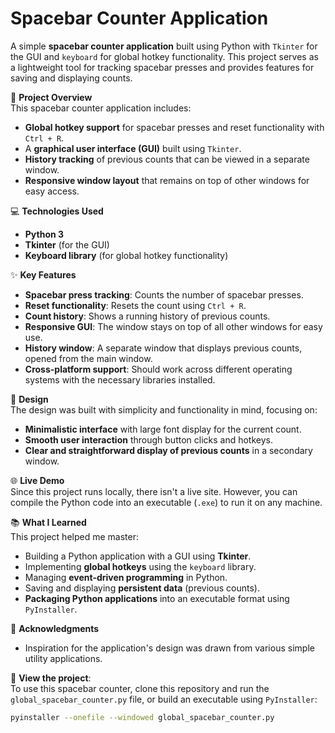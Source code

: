 # Spacebar Counter Application

A simple **spacebar counter application** built using Python with `Tkinter` for the GUI and `keyboard` for global hotkey functionality. This project serves as a lightweight tool for tracking spacebar presses and provides features for saving and displaying counts.

🚀 **Project Overview**  
This spacebar counter application includes:

- **Global hotkey support** for spacebar presses and reset functionality with `Ctrl + R`.
- A **graphical user interface (GUI)** built using `Tkinter`.
- **History tracking** of previous counts that can be viewed in a separate window.
- **Responsive window layout** that remains on top of other windows for easy access.

💻 **Technologies Used**  
- **Python 3**  
- **Tkinter** (for the GUI)  
- **Keyboard library** (for global hotkey functionality)  

✨ **Key Features**  
- **Spacebar press tracking**: Counts the number of spacebar presses.
- **Reset functionality**: Resets the count using `Ctrl + R`.
- **Count history**: Shows a running history of previous counts.
- **Responsive GUI**: The window stays on top of all other windows for easy use.
- **History window**: A separate window that displays previous counts, opened from the main window.
- **Cross-platform support**: Should work across different operating systems with the necessary libraries installed.

🎨 **Design**  
The design was built with simplicity and functionality in mind, focusing on:
- **Minimalistic interface** with large font display for the current count.
- **Smooth user interaction** through button clicks and hotkeys.
- **Clear and straightforward display of previous counts** in a secondary window.

🌐 **Live Demo**  
Since this project runs locally, there isn't a live site. However, you can compile the Python code into an executable (`.exe`) to run it on any machine.

📚 **What I Learned**  
This project helped me master:

- Building a Python application with a GUI using **Tkinter**.
- Implementing **global hotkeys** using the `keyboard` library.
- Managing **event-driven programming** in Python.
- Saving and displaying **persistent data** (previous counts).
- **Packaging Python applications** into an executable format using `PyInstaller`.

🙏 **Acknowledgments**  
- Inspiration for the application's design was drawn from various simple utility applications.

💼 **View the project**:  
To use this spacebar counter, clone this repository and run the `global_spacebar_counter.py` file, or build an executable using `PyInstaller`:

```bash
pyinstaller --onefile --windowed global_spacebar_counter.py


